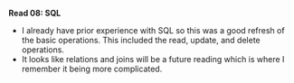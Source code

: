 **Read 08: SQL**
* I already have prior experience with SQL so this was a good refresh of the basic operations. This included the read, update, and delete operations.
* It looks like relations and joins will be a future reading which is where I remember it being more complicated.
